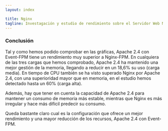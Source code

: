 ```yaml
---
layout: index

title: Nginx
tagline: Investagación y estudio de rendimiento sobre el Servidor Web Nginx
---
```


### Conclusión

Tal y como hemos podido comprobar en las gráficas, Apache 2.4 con Event-FPM tiene un rendimiento muy superior a Nginx-FPM. En cualquiera de las tres cargas que hemos comprobado, Apache 2.4 ha mantenido una mejor gestión de la memoria, llegando a reducir en un 18,6% su uso (carga media). En tiempo de CPU también se ha visto superado Nginx por Apache 2.4, con una superioridad mayor que en memoria, en el estudio hemos detectado hasta un 60% (carga alta).

Además, hay que tener en cuenta la capacidad de Apache 2.4 para mantener un consumo de memoria más estable, mientras que Nginx es más irregular y hace más difícil predecir su consumo.

Queda bastante claro cual es la configuración que ofrece un mejor rendimiento y una mayor reducción de los recursos, Apache 2.4 con Event-FPM.
